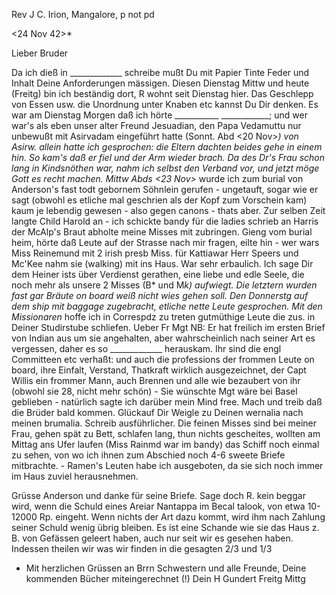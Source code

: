 Rev J C. Irion, Mangalore, p not pd

 <24 Nov 42>*

Lieber Bruder

Da ich dieß in _____________ schreibe mußt Du mit Papier Tinte Feder und Inhalt Deine Anforderungen mässigen. Diesen Dienstag Mittw und heute (Freitg) bin ich beständig dort, R wohnt seit Dienstag hier. Das Geschlepp von Essen usw. die Unordnung unter Knaben etc kannst Du Dir denken. Es war am Dienstag Morgen daß ich hörte ___________ ____________; und wer war's als eben unser alter Freund Jesuadian, den Papa Vedamuttu nur unbewußt mit Asirvadam eingeführt hatte (Sonnt. Abd <20 Nov>*) von Asirw. allein hatte ich gesprochen: die Eltern dachten beides gehe in einem hin. So kam's daß er fiel und der Arm wieder brach. Da des Dr's Frau schon lang in Kindsnöthen war, nahm ich selbst den Verband vor, und jetzt möge Gott es recht machen. Mittw Abds <23 Nov>* wurde ich zum burial von Anderson's fast todt gebornem Söhnlein gerufen - ungetauft, sogar wie er sagt (obwohl es etliche mal geschrien als der Kopf zum Vorschein kam) kaum je lebendig gewesen - also gegen canons - thats aber. Zur selben Zeit langte Child Harold an - ich schickte bandy für die ladies schrieb an Harris der McAlp's Braut abholte meine Misses mit zubringen. Gieng vom burial heim, hörte daß Leute auf der Strasse nach mir fragen, eilte hin - wer wars Miss Reinemund mit 2 irish presb Miss. für Kattiawar Herr Speers und Mc'Kee nahm sie (walking) mit ins Haus. War sehr erbaulich. Ich sage Dir dem Heiner ists über Verdienst gerathen, eine liebe und edle Seele, die noch mehr als unsere 2 Misses (B<ailey>* und M<ou>*k) aufwiegt. Die letztern wurden fast gar Bräute on board weiß nicht wies gehen soll. Den Donnerstg auf dem ship mit baggage zugebracht, etliche nette Leute gesprochen. Mit den Missionaren* hoffe ich in Correspdz zu treten gutmüthige Leute die zus. in Deiner Studirstube schliefen. Ueber Fr Mgt NB: Er hat freilich im ersten Brief von Indian aus um sie angehalten, aber wahrscheinlich nach seiner Art es vergessen, daher es so _____________ herauskam. Ihr sind die engl Committeen etc verhaßt: und auch die professions der frommen Leute on board, ihre Einfalt, Verstand, Thatkraft wirklich ausgezeichnet, der Capt Willis ein frommer Mann, auch Brennen und alle wie bezaubert von ihr (obwohl sie 28, nicht mehr schön) - Sie wünschte Mgt wäre bei Basel geblieben - natürlich sagte ich darüber mein Mind free. Mach und treib daß die Brüder bald kommen. Glückauf Dir Weigle zu Deinen wernalia nach meinen brumalia. Schreib ausführlicher. Die feinen Misses sind bei meiner Frau, gehen spät zu Bett, schlafen lang, thun nichts gescheites, wollten am Mittag ans Ufer laufen (Miss Rainmd war im bandy) das Schiff noch einmal zu sehen, von wo ich ihnen zum Abschied noch 4-6 sweete Briefe mitbrachte. - Ramen's Leuten habe ich ausgeboten, da sie sich noch immer im Haus zuviel herausnehmen.

Grüsse Anderson und danke für seine Briefe. Sage doch R. kein beggar wird, wenn die Schuld eines Areiar Nantappa im Becal talook, von etwa 10-12000 Rp. eingeht. Wenn nichts der Art dazu kommt, wird ihm nach Zahlung seiner Schuld wenig übrig bleiben. Es ist eine Schande wie sie das Haus z. B. von Gefässen geleert haben, auch nur seit wir es gesehen haben. Indessen theilen wir was wir finden in die gesagten 2/3 und 1/3
- Mit herzlichen Grüssen an Brrn Schwestern und alle Freunde, Deine kommenden Bücher miteingerechnet (!)
 Dein H Gundert
Freitg Mittg


